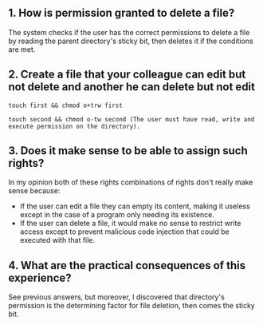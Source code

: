 ## 1. How is permission granted to delete a file?

The system checks if the user has the correct permissions to delete a file by reading the parent directory's sticky bit, then deletes it if the conditions are met.

## 2. Create a file that your colleague can edit but not delete and another he can delete but not edit

```
touch first && chmod o+trw first
```

```
touch second && chmod o-tw second (The user must have read, write and execute permission on the directory).
```

## 3. Does it make sense to be able to assign such rights?

In my opinion both of these rights combinations of rights don't really make sense because:

- If the user can edit a file they can empty its content, making it useless except in the case of a program only needing its existence.
- If the user can delete a file, it would make no sense to restrict write access except to prevent malicious code injection that could be executed with that file.

## 4. What are the practical consequences of this experience?

See previous answers, but moreover, I discovered that directory's permission is the determining factor for file deletion, then comes the sticky bit.
